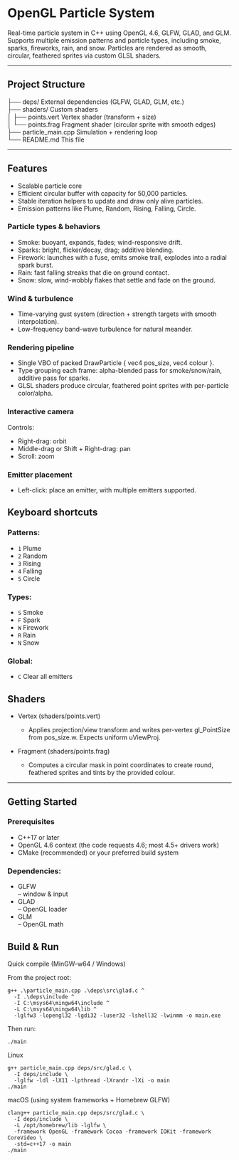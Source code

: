 # OpenGL Particle System

Real-time particle system in C++ using OpenGL 4.6, GLFW, GLAD, and GLM.
Supports multiple emission patterns and particle types, including smoke, sparks, fireworks, rain, and snow. Particles are rendered as smooth, circular, feathered sprites via custom GLSL shaders.

---

## Project Structure  
├── deps/                 External dependencies (GLFW, GLAD, GLM, etc.)  
├── shaders/              Custom shaders  
│   ├── points.vert       Vertex shader (transform + size)  
│   └── points.frag       Fragment shader (circular sprite with smooth edges)  
├── particle_main.cpp     Simulation + rendering loop  
└── README.md             This file  

---

## Features
- Scalable particle core
- Efficient circular buffer with capacity for 50,000 particles.
- Stable iteration helpers to update and draw only alive particles.
- Emission patterns like Plume, Random, Rising, Falling, Circle.

### Particle types & behaviors

- Smoke: buoyant, expands, fades; wind-responsive drift.
- Sparks: bright, flicker/decay, drag; additive blending.
- Firework: launches with a fuse, emits smoke trail, explodes into a radial spark burst.
- Rain: fast falling streaks that die on ground contact.
- Snow: slow, wind-wobbly flakes that settle and fade on the ground.

### Wind & turbulence

- Time-varying gust system (direction + strength targets with smooth interpolation).
- Low-frequency band-wave turbulence for natural meander.

### Rendering pipeline

- Single VBO of packed DrawParticle { vec4 pos_size, vec4 colour }.
- Type grouping each frame: alpha-blended pass for smoke/snow/rain, additive pass for sparks.
- GLSL shaders produce circular, feathered point sprites with per-particle color/alpha.

### Interactive camera

Controls:
- Right-drag: orbit
- Middle-drag or Shift + Right-drag: pan
- Scroll: zoom

### Emitter placement
- Left-click: place an emitter, with multiple emitters supported.

## Keyboard shortcuts

### Patterns:
  - `1` Plume
  - `2` Random
  - `3` Rising
  - `4` Falling
  - `5` Circle

### Types:
  - `S` Smoke
  - `F` Spark
  - `W` Firework
  - `R` Rain
  - `N` Snow
    
### Global: 
  - `C` Clear all emitters

## Shaders

- Vertex (shaders/points.vert)
  - Applies projection/view transform and writes per-vertex gl_PointSize from pos_size.w. Expects uniform uViewProj.

- Fragment (shaders/points.frag)
  - Computes a circular mask in point coordinates to create round, feathered sprites and tints by the provided colour.

---

## Getting Started

### Prerequisites
- C++17 or later
- OpenGL 4.6 context (the code requests 4.6; most 4.5+ drivers work)
- CMake (recommended) or your preferred build system

### Dependencies:  
- GLFW  
 – window & input  
- GLAD  
 – OpenGL loader  
- GLM  
 – OpenGL math  

## Build & Run
Quick compile (MinGW-w64 / Windows)

From the project root:
```
g++ .\particle_main.cpp .\deps\src\glad.c ^  
  -I .\deps\include ^  
  -I C:\msys64\mingw64\include ^  
  -L C:\msys64\mingw64\lib ^  
  -lglfw3 -lopengl32 -lgdi32 -luser32 -lshell32 -lwinmm -o main.exe  
```
Then run:
```
./main
```
Linux 
```
g++ particle_main.cpp deps/src/glad.c \
  -I deps/include \
  -lglfw -ldl -lX11 -lpthread -lXrandr -lXi -o main
./main
```

macOS (using system frameworks + Homebrew GLFW)
```
clang++ particle_main.cpp deps/src/glad.c \
  -I deps/include \
  -L /opt/homebrew/lib -lglfw \
  -framework OpenGL -framework Cocoa -framework IOKit -framework CoreVideo \
  -std=c++17 -o main
./main
```
